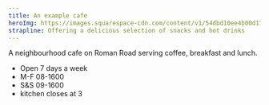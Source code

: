 ```yaml
---
title: An example cafe
heroImg: https://images.squarespace-cdn.com/content/v1/54dbd10ee4b00d17d9be064e/da5a5fa1-6d2c-4547-a21a-c21a0b3ba8a0/Mae%2BHarvey_242.jpg?format=2500w
strapline: Offering a delicious selection of snacks and hot drinks 
---
```


A neighbourhood cafe on Roman Road serving coffee, breakfast and lunch.

- Open 7 days a week
- M-F 08-1600
- S&S 09-1600
- kitchen closes at 3
